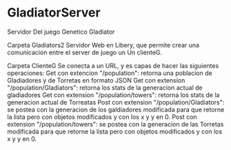 # GladiatorServer
Servidor Del juego Genetico Gladiator

Carpeta Gladiators2
Servidor Web en Libery, que permite crear una comunicacion entre el server de juego un Un clienteG.

Carpeta ClienteG
Se conecta a un URL, y es capas de hacer las siguientes operaciones:
Get con extencion "/population": retorna una poblacion de Gladiadores y de Torretas en formato JSON
Get con extension "/population/Gladiators": retorna los stats de la generacion actual de gladiadores
Get con extension "/population/towers": retorna los stats de la generacion actual de Torreatas
Post con extension "/population/Gladiators": se postea con la generacion de los galdiadores modificada 
para que retorne la lista pero con objetos modificados y con los x y y en 0.
Post con extension "/population/towers": se postea con la generacion de las Torretas modificada 
para que retorne la lista pero con objetos modificados y con los x y y en 0.
